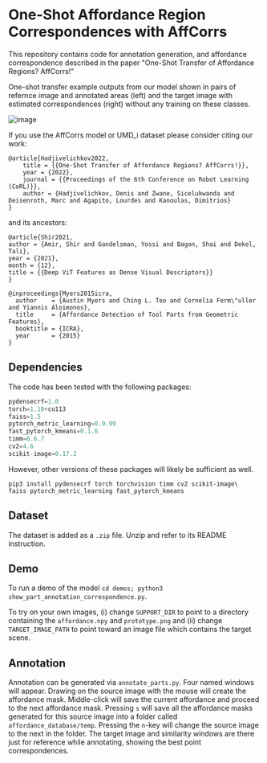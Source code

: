 # One-Shot Affordance Region Correspondences with AffCorrs

This repository contains code for annotation generation, and affordance correspondence described in the paper "One-Shot Transfer of Affordance Regions? AffCorrs!"

One-shot transfer example outputs from our model shown in pairs of refernce image and annotated areas (left) and the target image with estimated correspondences (right) without any training on these classes.

![image](https://user-images.githubusercontent.com/30011340/178766579-5d488cb8-646e-4349-9829-864e77e05c0b.png)

If you use the AffCorrs model or UMD_i dataset please consider citing our work:

```
@article{Hadjivelichkov2022,
    title = {{One-Shot Transfer of Affordance Regions? AffCorrs!}},
    year = {2022},
    journal = {{Proceedings of the 6th Conference on Robot Learning (CoRL)}},
    author = {Hadjivelichkov, Denis and Zwane, Sicelukwanda and Deisenroth, Marc and Agapito, Lourdes and Kanoulas, Dimitrios}
}
```

and its ancestors: 

```
@article{Shir2021,
author = {Amir, Shir and Gandelsman, Yossi and Bagon, Shai and Dekel, Tali},
year = {2021},
month = {12},
title = {{Deep ViT Features as Dense Visual Descriptors}}
}
```

```
@inproceedings{Myers2015icra,
  author    = {Austin Myers and Ching L. Teo and Cornelia Ferm\"uller and Yiannis Aloimonos},
  title     = {Affordance Detection of Tool Parts from Geometric Features},
  booktitle = {ICRA},
  year      = {2015}
}
```



## Dependencies

The code has been tested with the following packages:

```python
pydensecrf=1.0
torch=1.10+cu113
faiss=1.5
pytorch_metric_learning=0.9.99
fast_pytorch_kmeans=0.1.6
timm=0.6.7
cv2=4.6
scikit-image=0.17.2
```

However, other versions of these packages will likely be sufficient as well.

```
pip3 install pydensecrf torch torchvision timm cv2 scikit-image\
faiss pytorch_metric_learning fast_pytorch_kmeans
```

## Dataset

The dataset is added as a `.zip` file. Unzip and refer to its README instruction.

## Demo
To run a demo of the model `cd demos; python3 show_part_annotation_correspondence.py`.

To try on your own images, (i) change `SUPPORT_DIR` to point to a directory containing the `affordance.npy` and `prototype.png` and (ii) change `TARGET_IMAGE_PATH` to point toward an image file which contains the target scene.

## Annotation

Annotation can be generated via `annotate_parts.py`. Four named windows will appear. Drawing on the source image with the mouse will create the affordance mask. Middle-click
will save the current affordance and proceed to the next affordance mask. Pressing `s` will save all the affordance masks generated for this source image into a folder called `affordance_database/temp`. Pressing the `n`-key will change the source image to the next in the folder. The target image and similarity windows are there just for reference while annotating, showing the best point correspondences.

